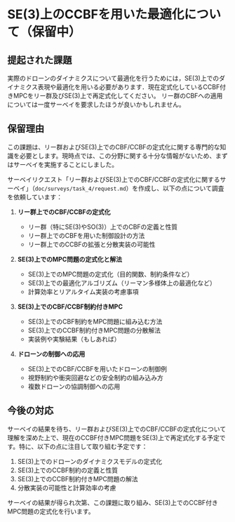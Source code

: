 # SE(3)上のCCBFを用いた最適化について（保留中）

## 提起された課題

実際のドローンのダイナミクスについて最適化を行うためには，SE(3)上でのダイナミクス表現や最適化を用いる必要があります．現在定式化しているCCBF付きMPCをリー群及びSE(3)上で再定式化してください。
リー群のCBFへの適用については一度サーベイを要求したほうが良いかもしれません。

## 保留理由

この課題は、リー群およびSE(3)上でのCBF/CCBFの定式化に関する専門的な知識を必要とします。現時点では、この分野に関する十分な情報がないため、まずはサーベイを実施することにしました。

サーベイリクエスト「リー群およびSE(3)上でのCBF/CCBFの定式化に関するサーベイ」（`doc/surveys/task_4/request.md`）を作成し、以下の点について調査を依頼しています：

1. **リー群上でのCBF/CCBFの定式化**
   - リー群（特にSE(3)やSO(3)）上でのCBFの定義と性質
   - リー群上でのCBFを用いた制御設計の方法
   - リー群上でのCCBFの拡張と分散実装の可能性

2. **SE(3)上でのMPC問題の定式化と解法**
   - SE(3)上でのMPC問題の定式化（目的関数、制約条件など）
   - SE(3)上での最適化アルゴリズム（リーマン多様体上の最適化など）
   - 計算効率とリアルタイム実装の考慮事項

3. **SE(3)上でのCBF/CCBF制約付きMPC**
   - SE(3)上でのCBF制約をMPC問題に組み込む方法
   - SE(3)上でのCCBF制約付きMPC問題の分散解法
   - 実装例や実験結果（もしあれば）

4. **ドローンの制御への応用**
   - SE(3)上でのCBF/CCBFを用いたドローンの制御例
   - 視野制約や衝突回避などの安全制約の組み込み方
   - 複数ドローンの協調制御への応用

## 今後の対応

サーベイの結果を待ち、リー群およびSE(3)上でのCBF/CCBFの定式化について理解を深めた上で、現在のCCBF付きMPC問題をSE(3)上で再定式化する予定です。特に、以下の点に注目して取り組む予定です：

1. SE(3)上でのドローンのダイナミクスモデルの定式化
2. SE(3)上でのCCBF制約の定義と性質
3. SE(3)上でのCCBF制約付きMPC問題の解法
4. 分散実装の可能性と計算効率の考慮

サーベイの結果が得られ次第、この課題に取り組み、SE(3)上でのCCBF付きMPC問題の定式化を行います。
